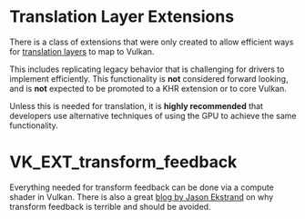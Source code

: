 # Translation Layer Extensions

There is a class of extensions that were only created to allow efficient ways for [translation layers](../portability_initiative.md#translation-layer) to map to Vulkan.

This includes replicating legacy behavior that is challenging for drivers to implement efficiently. This functionality is **not** considered forward looking, and is **not** expected to be promoted to a KHR extension or to core Vulkan.

Unless this is needed for translation, it is **highly recommended** that developers use alternative techniques of using the GPU to achieve the same functionality.

# VK_EXT_transform_feedback

Everything needed for transform feedback can be done via a compute shader in Vulkan. There is also a great [blog by Jason Ekstrand](http://jason-blog.jlekstrand.net/2018/10/transform-feedback-is-terrible-so-why.html) on why transform feedback is terrible and should be avoided.